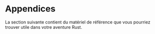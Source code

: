 # Appendices

La section suivante contient du matériel de référence que vous pourriez trouver
utile dans votre aventure Rust.

